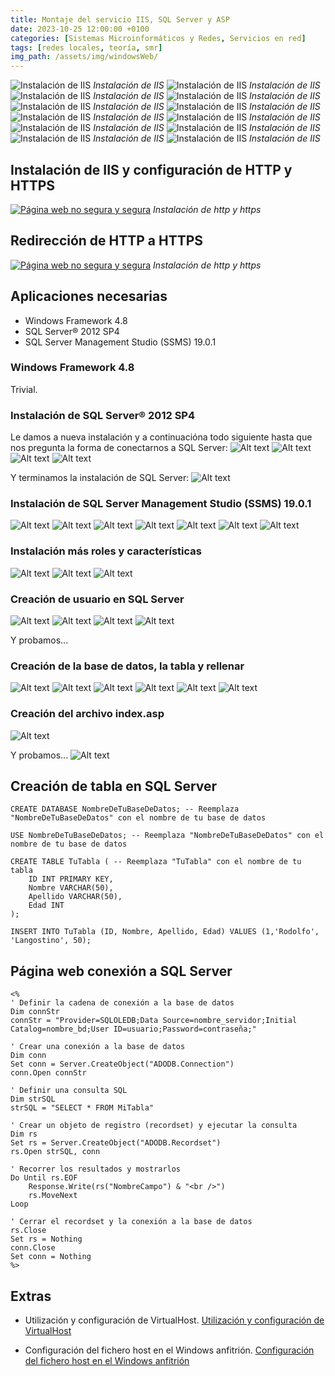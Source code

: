 ```yaml
---
title: Montaje del servicio IIS, SQL Server y ASP
date: 2023-10-25 12:00:00 +0100
categories: [Sistemas Microinformáticos y Redes, Servicios en red]
tags: [redes locales, teoría, smr]
img_path: /assets/img/windowsWeb/   
---
```


![Instalación de IIS](1.png)
_Instalación de IIS_
![Instalación de IIS](2.png)
_Instalación de IIS_
![Instalación de IIS](3.png)
_Instalación de IIS_
![Instalación de IIS](4.png)
_Instalación de IIS_
![Instalación de IIS](5.png)
_Instalación de IIS_
![Instalación de IIS](6.png)
_Instalación de IIS_
![Instalación de IIS](7.png)
_Instalación de IIS_
![Instalación de IIS](8.png)
_Instalación de IIS_
![Instalación de IIS](9.png)
_Instalación de IIS_
![Instalación de IIS](10.png)
_Instalación de IIS_
![Instalación de IIS](11.png)
_Instalación de IIS_
![Instalación de IIS](12.png)
_Instalación de IIS_

## Instalación de IIS y configuración de HTTP y HTTPS
[![Página web no segura y segura](1.png)](https://youtu.be/_7x04US5mV8 "Instalación de ISS y configuración de HTTP y HTTPS")
_Instalación de http y https_

## Redirección de HTTP a HTTPS
[![Página web no segura y segura](1.png)](https://youtu.be/wu_6GzTVsY4 "Redirección de HTTP a HTTPS")
_Instalación de http y https_

## Aplicaciones necesarias
- Windows Framework 4.8
- SQL Server® 2012 SP4
- SQL Server Management Studio (SSMS) 19.0.1

### Windows Framework 4.8

Trivial.

### Instalación de SQL Server® 2012 SP4

Le damos a nueva instalación y a continuacióna todo siguiente hasta que nos pregunta la forma de conectarnos a SQL Server:
![Alt text](MyFile_2023-10-30_13-34-54.png) 
![Alt text](MyFile_2023-10-30_13-35-59.png)
![Alt text](MyFile_2023-10-30_13-36-08.png)
![Alt text](MyFile_2023-10-30_13-36-26.png)

Y terminamos la instalación de SQL Server:
![Alt text](image-3.png)

### Instalación de SQL Server Management Studio (SSMS) 19.0.1

![Alt text](MyFile_2023-10-30_13-44-41.png)
![Alt text](MyFile_2023-10-30_13-45-37.png)
![Alt text](MyFile_2023-10-30_13-45-43.png)
![Alt text](MyFile_2023-10-30_13-45-50.png)
![Alt text](MyFile_2023-10-30_13-48-07.png)
![Alt text](MyFile_2023-10-30_13-50-22.png)
![Alt text](MyFile_2023-10-30_13-44-21.png)

### Instalación más roles y características

![Alt text](MyFile_2023-10-30_13-51-31.png)
![Alt text](MyFile_2023-10-30_13-51-58.png)
![Alt text](MyFile_2023-10-30_13-54-57.png)

### Creación de usuario en SQL Server

![Alt text](MyFile_2023-10-30_21-36-00.png)
![Alt text](MyFile_2023-10-30_21-36-16.png)
![Alt text](MyFile_2023-10-30_21-36-49.png)
![Alt text](MyFile_2023-10-30_21-36-55.png)

Y probamos...

### Creación de la base de datos, la tabla y rellenar

![Alt text](MyFile_2023-10-30_21-37-26.png)
![Alt text](MyFile_2023-10-30_21-37-55.png)
![Alt text](MyFile_2023-10-30_21-38-08.png)
![Alt text](MyFile_2023-10-30_21-39-46.png)
![Alt text](MyFile_2023-10-30_21-42-11.png)
![Alt text](MyFile_2023-10-30_21-42-34.png)

### Creación del archivo index.asp

![Alt text](MyFile_2023-10-30_21-44-56.png)

Y probamos...
![Alt text](MyFile_2023-10-30_21-45-58.png)

## Creación de tabla en SQL Server

```
CREATE DATABASE NombreDeTuBaseDeDatos; -- Reemplaza "NombreDeTuBaseDeDatos" con el nombre de tu base de datos

USE NombreDeTuBaseDeDatos; -- Reemplaza "NombreDeTuBaseDeDatos" con el nombre de tu base de datos

CREATE TABLE TuTabla ( -- Reemplaza "TuTabla" con el nombre de tu tabla
    ID INT PRIMARY KEY,
    Nombre VARCHAR(50),
    Apellido VARCHAR(50),
    Edad INT
);

INSERT INTO TuTabla (ID, Nombre, Apellido, Edad) VALUES (1,'Rodolfo', 'Langostino', 50);

```


## Página web conexión a SQL Server

```
<%
' Definir la cadena de conexión a la base de datos
Dim connStr
connStr = "Provider=SQLOLEDB;Data Source=nombre_servidor;Initial Catalog=nombre_bd;User ID=usuario;Password=contraseña;"

' Crear una conexión a la base de datos
Dim conn
Set conn = Server.CreateObject("ADODB.Connection")
conn.Open connStr

' Definir una consulta SQL
Dim strSQL
strSQL = "SELECT * FROM MiTabla"

' Crear un objeto de registro (recordset) y ejecutar la consulta
Dim rs
Set rs = Server.CreateObject("ADODB.Recordset")
rs.Open strSQL, conn

' Recorrer los resultados y mostrarlos
Do Until rs.EOF
    Response.Write(rs("NombreCampo") & "<br />")
    rs.MoveNext
Loop

' Cerrar el recordset y la conexión a la base de datos
rs.Close
Set rs = Nothing
conn.Close
Set conn = Nothing
%>
```

## Extras

- Utilización y configuración de VirtualHost.
[Utilización y configuración de VirtualHost](https://analisisyprogramacionoop.blogspot.com/2018/01/crear-virtual-hosts-windows-iis.html)

- Configuración del fichero host en el Windows anfitrión.
[Configuración del fichero host en el Windows anfitrión](https://www.ionos.es/digitalguide/servidores/configuracion/archivo-hosts/#:~:text=los%20sistemas%20débiles.-,Así%20editas%20el%20archivo%20hosts,XP%2C%207%2C%208%20y%2010&text=Selecciona%20la%20opción%20“Ejecutar%20como,podrás%20modificar%20el%20archivo%20hosts.)